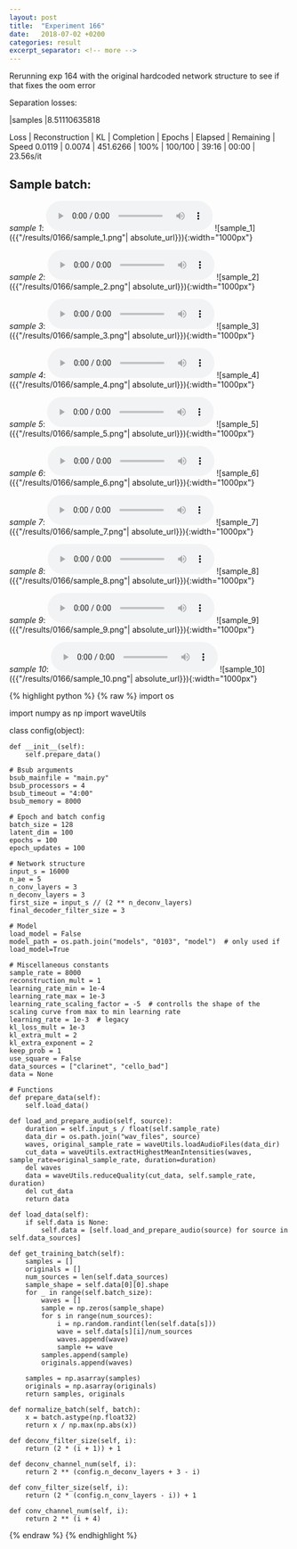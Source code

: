 ```yaml
---
layout: post
title:  "Experiment 166"
date:   2018-07-02 +0200
categories: result
excerpt_separator: <!-- more -->
---
```

Rerunning exp 164 with the original hardcoded network structure to see if that fixes the oom error

Separation losses:

|samples
|8.51110635818

Loss | Reconstruction | KL | Completion | Epochs | Elapsed | Remaining | Speed
0.0119 | 0.0074 | 451.6266 | 100% | 100/100 | 39:16 | 00:00 | 23.56s/it<!-- more -->

## **Sample batch**:
_sample 1_:
<audio src="/ResultsOverview/results/0166/sample_1.wav" controls preload></audio>
![sample_1]({{"/results/0166/sample_1.png"| absolute_url}}){:width="1000px"}

_sample 2_:
<audio src="/ResultsOverview/results/0166/sample_2.wav" controls preload></audio>
![sample_2]({{"/results/0166/sample_2.png"| absolute_url}}){:width="1000px"}

_sample 3_:
<audio src="/ResultsOverview/results/0166/sample_3.wav" controls preload></audio>
![sample_3]({{"/results/0166/sample_3.png"| absolute_url}}){:width="1000px"}

_sample 4_:
<audio src="/ResultsOverview/results/0166/sample_4.wav" controls preload></audio>
![sample_4]({{"/results/0166/sample_4.png"| absolute_url}}){:width="1000px"}

_sample 5_:
<audio src="/ResultsOverview/results/0166/sample_5.wav" controls preload></audio>
![sample_5]({{"/results/0166/sample_5.png"| absolute_url}}){:width="1000px"}

_sample 6_:
<audio src="/ResultsOverview/results/0166/sample_6.wav" controls preload></audio>
![sample_6]({{"/results/0166/sample_6.png"| absolute_url}}){:width="1000px"}

_sample 7_:
<audio src="/ResultsOverview/results/0166/sample_7.wav" controls preload></audio>
![sample_7]({{"/results/0166/sample_7.png"| absolute_url}}){:width="1000px"}

_sample 8_:
<audio src="/ResultsOverview/results/0166/sample_8.wav" controls preload></audio>
![sample_8]({{"/results/0166/sample_8.png"| absolute_url}}){:width="1000px"}

_sample 9_:
<audio src="/ResultsOverview/results/0166/sample_9.wav" controls preload></audio>
![sample_9]({{"/results/0166/sample_9.png"| absolute_url}}){:width="1000px"}

_sample 10_:
<audio src="/ResultsOverview/results/0166/sample_10.wav" controls preload></audio>
![sample_10]({{"/results/0166/sample_10.png"| absolute_url}}){:width="1000px"}


{% highlight python %}
{% raw %}
import os

import numpy as np
import waveUtils


class config(object):

	def __init__(self):
		self.prepare_data()

	# Bsub arguments
	bsub_mainfile = "main.py"
	bsub_processors = 4
	bsub_timeout = "4:00"
	bsub_memory = 8000

	# Epoch and batch config
	batch_size = 128
	latent_dim = 100
	epochs = 100
	epoch_updates = 100

	# Network structure
	input_s = 16000
	n_ae = 5
	n_conv_layers = 3
	n_deconv_layers = 3
	first_size = input_s // (2 ** n_deconv_layers)
	final_decoder_filter_size = 3

	# Model
	load_model = False
	model_path = os.path.join("models", "0103", "model")  # only used if load_model=True

	# Miscellaneous constants
	sample_rate = 8000
	reconstruction_mult = 1
	learning_rate_min = 1e-4
	learning_rate_max = 1e-3
	learning_rate_scaling_factor = -5  # controlls the shape of the scaling curve from max to min learning rate
	learning_rate = 1e-3  # legacy
	kl_loss_mult = 1e-3
	kl_extra_mult = 2
	kl_extra_exponent = 2
	keep_prob = 1
	use_square = False
	data_sources = ["clarinet", "cello_bad"]
	data = None

	# Functions
	def prepare_data(self):
		self.load_data()

	def load_and_prepare_audio(self, source):
		duration = self.input_s / float(self.sample_rate)
		data_dir = os.path.join("wav_files", source)
		waves, original_sample_rate = waveUtils.loadAudioFiles(data_dir)
		cut_data = waveUtils.extractHighestMeanIntensities(waves, sample_rate=original_sample_rate, duration=duration)
		del waves
		data = waveUtils.reduceQuality(cut_data, self.sample_rate, duration)
		del cut_data
		return data

	def load_data(self):
		if self.data is None:
			self.data = [self.load_and_prepare_audio(source) for source in self.data_sources]

	def get_training_batch(self):
		samples = []
		originals = []
		num_sources = len(self.data_sources)
		sample_shape = self.data[0][0].shape
		for _ in range(self.batch_size):
			waves = []
			sample = np.zeros(sample_shape)
			for s in range(num_sources):
				i = np.random.randint(len(self.data[s]))
				wave = self.data[s][i]/num_sources
				waves.append(wave)
				sample += wave
			samples.append(sample)
			originals.append(waves)

		samples = np.asarray(samples)
		originals = np.asarray(originals)
		return samples, originals

	def normalize_batch(self, batch):
		x = batch.astype(np.float32)
		return x / np.max(np.abs(x))

	def deconv_filter_size(self, i):
		return (2 * (i + 1)) + 1

	def deconv_channel_num(self, i):
		return 2 ** (config.n_deconv_layers + 3 - i)

	def conv_filter_size(self, i):
		return (2 * (config.n_conv_layers - i)) + 1

	def conv_channel_num(self, i):
		return 2 ** (i + 4)

{% endraw %}
{% endhighlight %}
